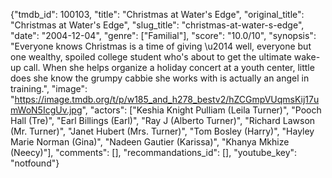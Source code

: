{"tmdb_id": 100103, "title": "Christmas at Water's Edge", "original_title": "Christmas at Water's Edge", "slug_title": "christmas-at-water-s-edge", "date": "2004-12-04", "genre": ["Familial"], "score": "10.0/10", "synopsis": "Everyone knows Christmas is a time of giving \u2014 well, everyone but one wealthy, spoiled college student who's about to get the ultimate wake-up call. When she helps organize a holiday concert at a youth center, little does she know the grumpy cabbie she works with is actually an angel in training.", "image": "https://image.tmdb.org/t/p/w185_and_h278_bestv2/hZCGmpVUqmsKij17umWoN5IcgUv.jpg", "actors": ["Keshia Knight Pulliam (Leila Turner)", "Pooch Hall (Tre)", "Earl Billings (Earl)", "Ray J (Alberto Turner)", "Richard Lawson (Mr. Turner)", "Janet Hubert (Mrs. Turner)", "Tom Bosley (Harry)", "Hayley Marie Norman (Gina)", "Nadeen Gautier (Karissa)", "Khanya Mkhize (Neecy)"], "comments": [], "recommandations_id": [], "youtube_key": "notfound"}